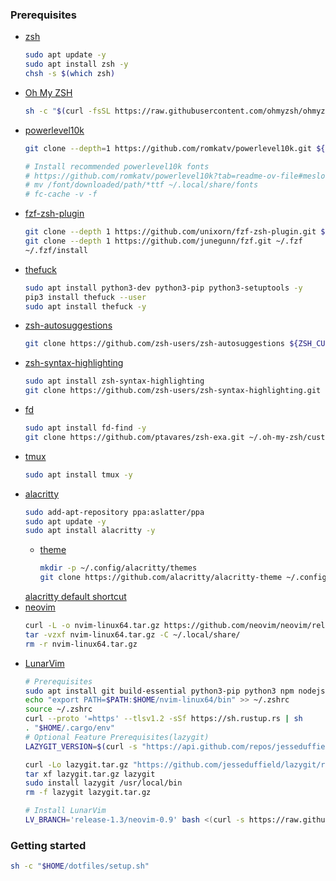 ### Prerequisites
- [zsh](https://github.com/ohmyzsh/ohmyzsh/wiki/Installing-ZSH)
  ```sh
  sudo apt update -y
  sudo apt install zsh -y
  chsh -s $(which zsh)
  ```
- [Oh My ZSH](https://ohmyz.sh/)
  ```sh
  sh -c "$(curl -fsSL https://raw.githubusercontent.com/ohmyzsh/ohmyzsh/master/tools/install.sh)"
  ```
- [powerlevel10k](https://github.com/romkatv/powerlevel10k)
  ```sh
  git clone --depth=1 https://github.com/romkatv/powerlevel10k.git ${ZSH_CUSTOM:-$HOME/.oh-my-zsh/custom}/themes/powerlevel10k

  # Install recommended powerlevel10k fonts
  # https://github.com/romkatv/powerlevel10k?tab=readme-ov-file#meslo-nerd-font-patched-for-powerlevel10k
  # mv /font/downloaded/path/*ttf ~/.local/share/fonts
  # fc-cache -v -f
  ```
- [fzf-zsh-plugin](https://github.com/unixorn/fzf-zsh-plugin)
  ```sh
  git clone --depth 1 https://github.com/unixorn/fzf-zsh-plugin.git ${ZSH_CUSTOM:-~/.oh-my-zsh/custom}/plugins/fzf-zsh-plugin
  git clone --depth 1 https://github.com/junegunn/fzf.git ~/.fzf
  ~/.fzf/install
  ```
- [thefuck](https://github.com/nvbn/thefuck)
  ```sh
  sudo apt install python3-dev python3-pip python3-setuptools -y
  pip3 install thefuck --user
  sudo apt install thefuck -y
  ```
- [zsh-autosuggestions](https://github.com/zsh-users/zsh-autosuggestions/tree/master)
  ```sh
  git clone https://github.com/zsh-users/zsh-autosuggestions ${ZSH_CUSTOM:-~/.oh-my-zsh/custom}/plugins/zsh-autosuggestions
  ```
- [zsh-syntax-highlighting](https://github.com/zsh-users/zsh-syntax-highlighting/tree/master)
  ```sh
  sudo apt install zsh-syntax-highlighting
  git clone https://github.com/zsh-users/zsh-syntax-highlighting.git ${ZSH_CUSTOM:-~/.oh-my-zsh/custom}/plugins/zsh-syntax-highlighting
  ```
- [fd](https://github.com/sharkdp/fd)
  ```sh
  sudo apt install fd-find -y
  git clone https://github.com/ptavares/zsh-exa.git ~/.oh-my-zsh/custom/plugins/zsh-exa
  ```
- [tmux](https://github.com/tmux/tmux)
  ```sh
  sudo apt install tmux -y
  ```
- [alacritty](https://alacritty.org/index.html)
  ```sh
  sudo add-apt-repository ppa:aslatter/ppa
  sudo apt update -y
  sudo apt install alacritty -y
  ```
  - [theme](https://github.com/alacritty/alacritty-theme?tab=readme-ov-file)
    ```sh
    mkdir -p ~/.config/alacritty/themes
    git clone https://github.com/alacritty/alacritty-theme ~/.config/alacritty/themes
    ```
  [alacritty default shortcut](https://alacritty.org/config-alacritty-bindings.html)
- [neovim](https://neovim.io/)
  ```sh
  curl -L -o nvim-linux64.tar.gz https://github.com/neovim/neovim/releases/latest/download/nvim-linux64.tar.gz
  tar -vzxf nvim-linux64.tar.gz -C ~/.local/share/
  rm -r nvim-linux64.tar.gz
  ```
- [LunarVim](https://www.lunarvim.org/)
  ```sh
  # Prerequisites
  sudo apt install git build-essential python3-pip python3 npm nodejs ripgrep -y
  echo "export PATH=$PATH:$HOME/nvim-linux64/bin" >> ~/.zshrc
  source ~/.zshrc
  curl --proto '=https' --tlsv1.2 -sSf https://sh.rustup.rs | sh
  . "$HOME/.cargo/env"   
  # Optional Feature Prerequisites(lazygit)
  LAZYGIT_VERSION=$(curl -s "https://api.github.com/repos/jesseduffield/lazygit/releases/latest" | grep -Po '"tag_name": "v\K[^"]*')
  
  curl -Lo lazygit.tar.gz "https://github.com/jesseduffield/lazygit/releases/latest/download/lazygit_${LAZYGIT_VERSION}_Linux_x86_64.tar.gz"
  tar xf lazygit.tar.gz lazygit
  sudo install lazygit /usr/local/bin
  rm -f lazygit lazygit.tar.gz

  # Install LunarVim
  LV_BRANCH='release-1.3/neovim-0.9' bash <(curl -s https://raw.githubusercontent.com/LunarVim/LunarVim/release-1.3/neovim-0.9/utils/installer/install.sh)
  ```
### Getting started
```sh
sh -c "$HOME/dotfiles/setup.sh"
```
